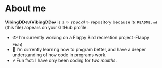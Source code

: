 # About me

**VibingDDev/VibingDDev** is a ✨ _special_ ✨ repository because its `README.md` (this file) appears on your GitHub profile.



- 🐟 I’m currently working on a Flappy Bird recreation project (Flappy Fish)
- 🤠 I’m currently learning how to program better, and have a deeper understanding of how code in programs work.
- ⚡ Fun fact: I have only been coding for *two months*.

